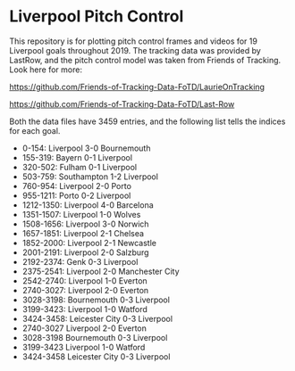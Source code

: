 # Liverpool Pitch Control
 
This repository is for plotting pitch control frames and videos for 19 Liverpool goals throughout 2019. The tracking data was provided by LastRow, and the pitch control model was taken from Friends of Tracking. Look here for more:

https://github.com/Friends-of-Tracking-Data-FoTD/LaurieOnTracking

https://github.com/Friends-of-Tracking-Data-FoTD/Last-Row

Both the data files have 3459 entries, and the following list tells the indices for each goal.

- 0-154: Liverpool 3-0 Bournemouth
- 155-319: Bayern 0-1 Liverpool
- 320-502: Fulham 0-1 Liverpool
- 503-759: Southampton 1-2 Liverpool
- 760-954: Liverpool 2-0 Porto
- 955-1211: Porto 0-2 Liverpool
- 1212-1350: Liverpool 4-0 Barcelona
- 1351-1507: Liverpool 1-0 Wolves
- 1508-1656: Liverpool 3-0 Norwich
- 1657-1851: Liverpool 2-1 Chelsea
- 1852-2000: Liverpool 2-1 Newcastle
- 2001-2191: Liverpool 2-0 Salzburg
- 2192-2374: Genk 0-3 Liverpool
- 2375-2541: Liverpool 2-0 Manchester City
- 2542-2740: Liverpool 1-0 Everton
- 2740-3027: Liverpool 2-0 Everton
- 3028-3198: Bournemouth 0-3 Liverpool
- 3199-3423: Liverpool 1-0 Watford
- 3424-3458: Leicester City 0-3 Liverpool
- 2740-3027 Liverpool 2-0 Everton
- 3028-3198 Bournemouth 0-3 Liverpool
- 3199-3423 Liverpool 1-0 Watford
- 3424-3458 Leicester City 0-3 Liverpool
